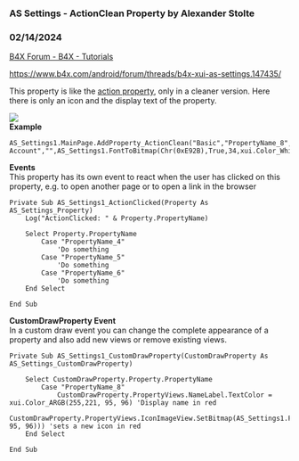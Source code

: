 ###  AS Settings - ActionClean Property by Alexander Stolte
### 02/14/2024
[B4X Forum - B4X - Tutorials](https://www.b4x.com/android/forum/threads/159264/)

<https://www.b4x.com/android/forum/threads/b4x-xui-as-settings.147435/>  
  
This property is like the [action property](https://www.b4x.com/android/forum/threads/b4x-as-settings-action-property.159263/), only in a cleaner version. Here there is only an icon and the display text of the property.  
  
![](https://www.b4x.com/android/forum/attachments/150846)  
**Example**  

```B4X
AS_Settings1.MainPage.AddProperty_ActionClean("Basic","PropertyName_8","Delete Account","",AS_Settings1.FontToBitmap(Chr(0xE92B),True,34,xui.Color_White))
```

  
  
**Events**  
This property has its own event to react when the user has clicked on this property, e.g. to open another page or to open a link in the browser  

```B4X
Private Sub AS_Settings1_ActionClicked(Property As AS_Settings_Property)  
    Log("ActionClicked: " & Property.PropertyName)  
     
    Select Property.PropertyName  
        Case "PropertyName_4"  
            'Do something  
        Case "PropertyName_5"  
            'Do something  
        Case "PropertyName_6"  
            'Do something  
    End Select  
  
End Sub
```

  
**CustomDrawProperty Event**  
In a custom draw event you can change the complete appearance of a property and also add new views or remove existing views.  

```B4X
Private Sub AS_Settings1_CustomDrawProperty(CustomDrawProperty As AS_Settings_CustomDrawProperty)  
     
    Select CustomDrawProperty.Property.PropertyName  
        Case "PropertyName_8"  
            CustomDrawProperty.PropertyViews.NameLabel.TextColor = xui.Color_ARGB(255,221, 95, 96) 'Display name in red  
            CustomDrawProperty.PropertyViews.IconImageView.SetBitmap(AS_Settings1.FontToBitmap(Chr(0xE92B),True,34,xui.Color_ARGB(255,221, 95, 96))) 'sets a new icon in red  
    End Select  
     
End Sub
```